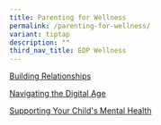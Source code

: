 ```yaml
---
title: Parenting for Wellness
permalink: /parenting-for-wellness/
variant: tiptap
description: ""
third_nav_title: EDP Wellness
---
```

<p><a href="" rel="noopener nofollow" target="_blank">Building Relationships</a>
</p>
<p><a href="" rel="noopener nofollow" target="_blank">Navigating the Digital Age</a>
</p>
<p><a href="" rel="noopener nofollow" target="_blank">Supporting Your Child's Mental Health</a>
</p>